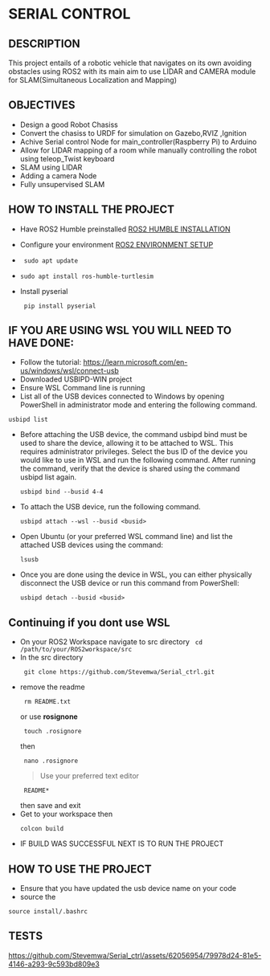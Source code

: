 # SERIAL CONTROL
## DESCRIPTION

This project entails of a robotic vehicle that navigates on its own avoiding obstacles using ROS2 with its main aim to use LIDAR and CAMERA module for SLAM(Simultaneous Localization and Mapping)
## OBJECTIVES
* Design a good Robot Chasiss
* Convert the chasiss to URDF for simulation on Gazebo,RVIZ ,Ignition
* Achive Serial control Node for  main_controller(Raspberry Pi) to Arduino
* Allow for LIDAR mapping of a room while manually controlling the robot using teleop_Twist keyboard
* SLAM using LIDAR
* Adding a camera Node
* Fully unsupervised SLAM
## HOW TO INSTALL THE PROJECT
* Have ROS2 Humble preinstalled [ROS2 HUMBLE INSTALLATION](https://docs.ros.org/en/humble/Installation.html)
* Configure your environment [ROS2 ENVIRONMENT SETUP](https://docs.ros.org/en/humble/Tutorials/Beginner-CLI-Tools/Configuring-ROS2-Environment.html)
* ```
   sudo apt update
  ```

* ```
  sudo apt install ros-humble-turtlesim
  ```
* Install pyserial
  ```
   pip install pyserial
  ```
## IF YOU ARE USING WSL YOU WILL NEED TO HAVE DONE:
* Follow the tutorial: https://learn.microsoft.com/en-us/windows/wsl/connect-usb
* Downloaded USBIPD-WIN project 
* Ensure WSL Command line is running
* List all of the USB devices connected to Windows by opening PowerShell in administrator mode and entering the following command. 
```
usbipd list
```
* Before attaching the USB device, the command usbipd bind must be used to share the device, allowing it to be attached to WSL. This requires administrator privileges. Select the bus ID of the device you would like to use in WSL and run the following command. After running the command, verify that the device is shared using the command usbipd list again.
  ```
  usbipd bind --busid 4-4
  ```
* To attach the USB device, run the following command.
  ```
  usbipd attach --wsl --busid <busid>
  ```
* Open Ubuntu (or your preferred WSL command line) and list the attached USB devices using the command:
  ```
  lsusb
  ```
* Once you are done using the device in WSL, you can either physically disconnect the USB device or run this command from PowerShell:
    ```
    usbipd detach --busid <busid>
    ```

  
## Continuing if you dont use WSL

* On your ROS2 Workspace navigate to src directory ``` cd /path/to/your/ROS2workspace/src```
* In the src directory
   ```
    git clone https://github.com/Stevemwa/Serial_ctrl.git
   ```
* remove the readme
  ```
   rm README.txt
  ```
  or use **rosignone**
  ```
   touch .rosignore
  ```
  then
  ```
   nano .rosignore
  ```
  > Use your preferred text editor
  ```
   README*
  ```
  then save and exit
* Get to your workspace then
   ```
   colcon build
   ```
* IF BUILD WAS SUCCESSFUL NEXT IS TO RUN THE PROJECT
## HOW TO USE THE PROJECT
* Ensure that you have updated the usb device name on your code
* source the 
```
source install/.bashrc
```
## TESTS


https://github.com/Stevemwa/Serial_ctrl/assets/62056954/79978d24-81e5-4146-a293-9c593bd809e3

